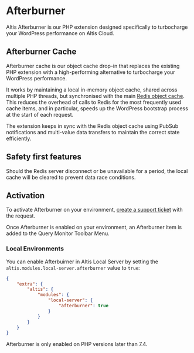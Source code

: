 # Afterburner

Altis Afterburner is our PHP extension designed specifically to turbocharge your WordPress performance on Altis Cloud.

## Afterburner Cache

Afterburner cache is our object cache drop-in that replaces the existing PHP extension with a high-performing alternative to
turbocharge your WordPress performance.

It works by maintaining a local in-memory object cache, shared across multiple PHP threads, but synchronised with the
main [Redis object cache](./object-cache.md). This reduces the overhead of calls to Redis for the most frequently used cache items,
and in particular, speeds up the WordPress bootstrap process at the start of each request.

The extension keeps in sync with the Redis object cache using PubSub notifications and multi-value data transfers to maintain the
correct state efficiently.

## Safety first features

Should the Redis server disconnect or be unavailable for a period, the local cache will be cleared to prevent data race conditions.

## Activation

To activate Afterburner on your environment, [create a support ticket](support://new) with the request.

Once Afterburner is enabled on your environment, an Afterburner item is added to the Query Monitor Toolbar Menu.

### Local Environments

You can enable Afterbuirner in Altis Local Server by setting
the `altis.modules.local-server.afterburner` value to `true`:

```json
{
    "extra": {
        "altis": {
            "modules": {
                "local-server": {
                    "afterburner": true
                }
            }
        }
    }
}
```

Afterburner is only enabled on PHP versions later than 7.4.








